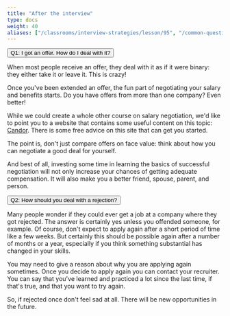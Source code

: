 ```yaml
---
title: "After the interview"
type: docs
weight: 40
aliases: ["/classrooms/interview-strategies/lesson/95", "/common-questions/after-the-interview"]
---
```


<div class="accordion" id="accordionExample" class="open">
  <div class="accordion-item">
    <div class="accordion-header" id="headingOne">
      <button class="accordion-button collapsed" type="button" data-bs-toggle="collapse" data-bs-target="#collapseOne" aria-expanded="false" aria-controls="collapseOne">
        Q1: I got an offer. How do I deal with it?
      </button>
    </div>
    <div id="collapseOne" class="accordion-collapse collapse" aria-labelledby="headingOne" data-bs-parent="#accordionExample">
      <div class="accordion-body">
        <p>When most people receive an offer, they deal with it as if it were binary: they either take it or leave it. This is crazy!</p>
        <p>Once you've been extended an offer, the fun part of negotiating your salary and benefits starts. Do you have offers from more than one company? Even better!</p>
        <p>While we could create a whole other course on salary negotiation, we'd like to point you to a website that contains some useful content on this topic: <a href="http://candor.co/" target="_blank">Candor</a>. There is some free advice on this site that can get you started.</p>
        <p>The point is, don't just compare offers on face value: think about how you can negotiate a good deal for yourself.</p>
        <p>And best of all, investing some time in learning the basics of successful negotiation will not only increase your chances of getting adequate compensation. It will also make you a better friend, spouse, parent, and person.</p>
      </div>
    </div>
  </div>

  <div class="accordion-item">
    <div class="accordion-header" id="headingTwo">
      <button class="accordion-button collapsed" type="button" data-bs-toggle="collapse" data-bs-target="#collapseTwo" aria-expanded="false" aria-controls="collapseTwo">
        Q2: How should you deal with a rejection?
      </button>
    </div>
    <div id="collapseTwo" class="accordion-collapse collapse" aria-labelledby="headingTwo" data-bs-parent="#accordionExample">
      <div class="accordion-body">
        <p>Many people wonder if they could ever get a job at a company where they got rejected. The answer is certainly yes unless you offended someone, for example. Of course, don't expect to apply again after a short period of time like a few weeks. But certainly this should be possible again after a number of months or a year, especially if you think something substantial has changed in your skills.</p>
        <p>You may need to give a reason about why you are applying again sometimes. Once you decide to apply again you can contact your recruiter. You can say that you've learned and practiced a lot since the last time, if that's true, and that you want to try again.</p>
        <p>So, if rejected once don't feel sad at all. There will be new opportunities in the future.</p>
      </div>
    </div>
  </div>
</div>
